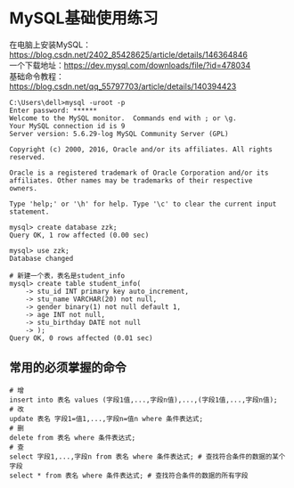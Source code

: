 # MySQL基础使用练习  
在电脑上安装MySQL：https://blog.csdn.net/2402_85428625/article/details/146364846  
一个下载地址：https://dev.mysql.com/downloads/file/?id=478034  
基础命令教程：https://blog.csdn.net/qq_55797703/article/details/140394423  
```
C:\Users\dell>mysql -uroot -p
Enter password: ******
Welcome to the MySQL monitor.  Commands end with ; or \g.
Your MySQL connection id is 9
Server version: 5.6.29-log MySQL Community Server (GPL)

Copyright (c) 2000, 2016, Oracle and/or its affiliates. All rights reserved.

Oracle is a registered trademark of Oracle Corporation and/or its
affiliates. Other names may be trademarks of their respective
owners.

Type 'help;' or '\h' for help. Type '\c' to clear the current input statement.

mysql> create database zzk;
Query OK, 1 row affected (0.00 sec)

mysql> use zzk;
Database changed

# 新建一个表，表名是student_info
mysql> create table student_info(
    -> stu_id INT primary key auto_increment,
    -> stu_name VARCHAR(20) not null,
    -> gender binary(1) not null default 1,
    -> age INT not null,
    -> stu_birthday DATE not null
    -> );
Query OK, 0 rows affected (0.01 sec)
```

## 常用的必须掌握的命令
```
# 增
insert into 表名 values (字段1值,...,字段n值),...,(字段1值,...,字段n值);
# 改
update 表名 字段1=值1,...,字段n=值n where 条件表达式;
# 删
delete from 表名 where 条件表达式;
# 查
select 字段1,...,字段n from 表名 where 条件表达式; # 查找符合条件的数据的某个字段
select * from 表名 where 条件表达式; # 查找符合条件的数据的所有字段
```


